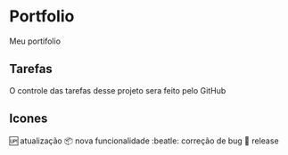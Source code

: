 # Portfolio

Meu portifolio
## Tarefas

O controle das tarefas desse projeto sera feito pelo GitHub

## Icones

 :up: atualização 
:package: nova funcionalidade
:beatle: correção de bug
:page_facing_up: release
